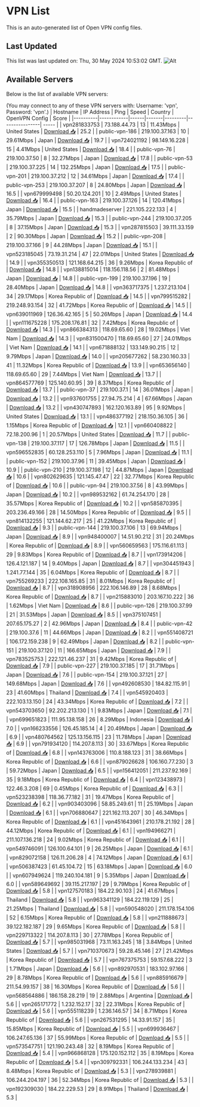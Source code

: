 # VPN List

This is an auto-generated list of Open VPN config files.

## Last Updated

This list was last updated on: Thu, 30 May 2024 10:53:02 GMT.
![Alt](https://repobeats.axiom.co/api/embed/186b98318ef1479477931607c1ad7d823f12451f.svg "Repobeats analytics image")

## Available Servers

Below is the list of available VPN servers:

(You may connect to any of these VPN servers with: Username: 'vpn', Password: 'vpn'.)
| Hostname | IP Address | Ping | Speed | Country | OpenVPN Config | Score |
|----------|------------|------|-------|---------|----------------| ----- |
| vpn281833753 | 73.188.44.73 | 13 | 11.43Mbps | United States | [Download 📥](./configs/server_0_US.ovpn) | 25.2 |
| public-vpn-186 | 219.100.37.163 | 10 | 29.61Mbps | Japan | [Download 📥](./configs/server_1_JP.ovpn) | 19.7 |
| vpn724021192 | 98.149.16.228 | 15 | 4.41Mbps | United States | [Download 📥](./configs/server_2_US.ovpn) | 18.4 |
| public-vpn-76 | 219.100.37.50 | 8 | 32.27Mbps | Japan | [Download 📥](./configs/server_3_JP.ovpn) | 17.8 |
| public-vpn-53 | 219.100.37.225 | 14 | 132.25Mbps | Japan | [Download 📥](./configs/server_4_JP.ovpn) | 17.5 |
| public-vpn-201 | 219.100.37.212 | 12 | 34.61Mbps | Japan | [Download 📥](./configs/server_5_JP.ovpn) | 17.4 |
| public-vpn-253 | 219.100.37.207 | 8 | 24.80Mbps | Japan | [Download 📥](./configs/server_6_JP.ovpn) | 16.5 |
| vpn679999498 | 50.20.124.201 | 10 | 2.49Mbps | United States | [Download 📥](./configs/server_7_US.ovpn) | 16.4 |
| public-vpn-163 | 219.100.37.126 | 14 | 120.41Mbps | Japan | [Download 📥](./configs/server_8_JP.ovpn) | 15.5 |
| handmadeserver | 221.105.222.133 | 4 | 35.79Mbps | Japan | [Download 📥](./configs/server_9_JP.ovpn) | 15.3 |
| public-vpn-244 | 219.100.37.205 | 8 | 37.15Mbps | Japan | [Download 📥](./configs/server_10_JP.ovpn) | 15.3 |
| vpn287815503 | 39.111.33.159 | 2 | 90.30Mbps | Japan | [Download 📥](./configs/server_11_JP.ovpn) | 15.2 |
| public-vpn-208 | 219.100.37.166 | 9 | 44.28Mbps | Japan | [Download 📥](./configs/server_12_JP.ovpn) | 15.1 |
| vpn523185045 | 73.19.31.214 | 47 | 22.01Mbps | United States | [Download 📥](./configs/server_13_US.ovpn) | 14.9 |
| vpn355350513 | 121.168.64.215 | 36 | 9.26Mbps | Korea Republic of | [Download 📥](./configs/server_14_KR.ovpn) | 14.8 |
| vpn138815014 | 118.156.118.56 | 2 | 81.48Mbps | Japan | [Download 📥](./configs/server_15_JP.ovpn) | 14.8 |
| public-vpn-199 | 219.100.37.196 | 19 | 28.40Mbps | Japan | [Download 📥](./configs/server_16_JP.ovpn) | 14.8 |
| vpn363717375 | 1.237.213.104 | 34 | 29.17Mbps | Korea Republic of | [Download 📥](./configs/server_17_KR.ovpn) | 14.5 |
| vpn799515282 | 219.248.93.154 | 32 | 41.72Mbps | Korea Republic of | [Download 📥](./configs/server_18_KR.ovpn) | 14.5 |
| vpn639011969 | 126.36.42.165 | 5 | 50.26Mbps | Japan | [Download 📥](./configs/server_19_JP.ovpn) | 14.4 |
| vpn111675228 | 175.208.176.81 | 32 | 7.42Mbps | Korea Republic of | [Download 📥](./configs/server_20_KR.ovpn) | 14.3 |
| vpn866384313 | 118.69.65.60 | 28 | 19.02Mbps | Viet Nam | [Download 📥](./configs/server_21_VN.ovpn) | 14.3 |
| vpn831500470 | 118.69.65.60 | 27 | 24.01Mbps | Viet Nam | [Download 📥](./configs/server_22_VN.ovpn) | 14.1 |
| vpn671888132 | 133.149.90.215 | 12 | 9.79Mbps | Japan | [Download 📥](./configs/server_23_JP.ovpn) | 14.0 |
| vpn205677262 | 58.230.160.33 | 41 | 11.32Mbps | Korea Republic of | [Download 📥](./configs/server_24_KR.ovpn) | 13.9 |
| vpn653656140 | 118.69.65.60 | 29 | 7.44Mbps | Viet Nam | [Download 📥](./configs/server_25_VN.ovpn) | 13.7 |
| vpn864577769 | 125.140.60.95 | 39 | 8.37Mbps | Korea Republic of | [Download 📥](./configs/server_26_KR.ovpn) | 13.7 |
| public-vpn-37 | 219.100.37.1 | 14 | 36.01Mbps | Japan | [Download 📥](./configs/server_27_JP.ovpn) | 13.2 |
| vpn937601755 | 27.94.75.214 | 4 | 67.66Mbps | Japan | [Download 📥](./configs/server_28_JP.ovpn) | 13.2 |
| vpn430747893 | 162.120.163.89 | 95 | 9.92Mbps | United States | [Download 📥](./configs/server_29_US.ovpn) | 13.1 |
| vpn486377192 | 218.150.36.105 | 36 | 1.15Mbps | Korea Republic of | [Download 📥](./configs/server_30_KR.ovpn) | 12.1 |
| vpn660408822 | 72.18.200.96 | 1 | 20.57Mbps | United States | [Download 📥](./configs/server_31_US.ovpn) | 11.7 |
| public-vpn-138 | 219.100.37.117 | 17 | 126.78Mbps | Japan | [Download 📥](./configs/server_32_JP.ovpn) | 11.5 |
| vpn596552835 | 60.128.253.110 | 5 | 7.96Mbps | Japan | [Download 📥](./configs/server_33_JP.ovpn) | 11.1 |
| public-vpn-152 | 219.100.37.96 | 11 | 39.45Mbps | Japan | [Download 📥](./configs/server_34_JP.ovpn) | 10.9 |
| public-vpn-210 | 219.100.37.198 | 12 | 44.87Mbps | Japan | [Download 📥](./configs/server_35_JP.ovpn) | 10.6 |
| vpn802629635 | 121.145.47.47 | 22 | 32.77Mbps | Korea Republic of | [Download 📥](./configs/server_36_KR.ovpn) | 10.6 |
| public-vpn-94 | 219.100.37.56 | 8 | 43.99Mbps | Japan | [Download 📥](./configs/server_37_JP.ovpn) | 10.2 |
| vpn989532162 | 61.74.254.170 | 28 | 35.57Mbps | Korea Republic of | [Download 📥](./configs/server_38_KR.ovpn) | 10.2 |
| vpn585870395 | 203.236.49.166 | 28 | 14.50Mbps | Korea Republic of | [Download 📥](./configs/server_39_KR.ovpn) | 9.5 |
| vpn814132255 | 121.144.62.217 | 25 | 41.22Mbps | Korea Republic of | [Download 📥](./configs/server_40_KR.ovpn) | 9.3 |
| public-vpn-144 | 219.100.37.106 | 13 | 69.94Mbps | Japan | [Download 📥](./configs/server_41_JP.ovpn) | 8.9 |
| vpn948400007 | 14.51.90.212 | 31 | 20.24Mbps | Korea Republic of | [Download 📥](./configs/server_42_KR.ovpn) | 8.9 |
| vpn560659563 | 175.116.61.113 | 29 | 9.83Mbps | Korea Republic of | [Download 📥](./configs/server_43_KR.ovpn) | 8.7 |
| vpn173914206 | 126.4.121.187 | 14 | 9.40Mbps | Japan | [Download 📥](./configs/server_44_JP.ovpn) | 8.7 |
| vpn304451943 | 1.241.77.144 | 35 | 6.04Mbps | Korea Republic of | [Download 📥](./configs/server_45_KR.ovpn) | 8.7 |
| vpn755269233 | 222.108.165.85 | 31 | 8.01Mbps | Korea Republic of | [Download 📥](./configs/server_46_KR.ovpn) | 8.7 |
| vpn318908956 | 222.106.146.89 | 28 | 8.68Mbps | Korea Republic of | [Download 📥](./configs/server_47_KR.ovpn) | 8.7 |
| vpn215883010 | 203.167.10.222 | 36 | 1.62Mbps | Viet Nam | [Download 📥](./configs/server_48_VN.ovpn) | 8.6 |
| public-vpn-126 | 219.100.37.99 | 21 | 31.53Mbps | Japan | [Download 📥](./configs/server_49_JP.ovpn) | 8.5 |
| vpn375107451 | 207.65.175.27 | 2 | 42.96Mbps | Japan | [Download 📥](./configs/server_50_JP.ovpn) | 8.4 |
| public-vpn-42 | 219.100.37.6 | 11 | 44.66Mbps | Japan | [Download 📥](./configs/server_51_JP.ovpn) | 8.2 |
| vpn551408721 | 106.172.159.238 | 9 | 62.49Mbps | Japan | [Download 📥](./configs/server_52_JP.ovpn) | 8.2 |
| public-vpn-151 | 219.100.37.120 | 11 | 166.65Mbps | Japan | [Download 📥](./configs/server_53_JP.ovpn) | 7.9 |
| vpn783525753 | 222.121.46.237 | 31 | 9.42Mbps | Korea Republic of | [Download 📥](./configs/server_54_KR.ovpn) | 7.9 |
| public-vpn-227 | 219.100.37.185 | 17 | 31.71Mbps | Japan | [Download 📥](./configs/server_55_JP.ovpn) | 7.6 |
| public-vpn-154 | 219.100.37.121 | 27 | 149.68Mbps | Japan | [Download 📥](./configs/server_56_JP.ovpn) | 7.6 |
| vpn492608530 | 184.82.115.91 | 23 | 41.60Mbps | Thailand | [Download 📥](./configs/server_57_TH.ovpn) | 7.4 |
| vpn545920403 | 222.103.13.150 | 24 | 43.34Mbps | Korea Republic of | [Download 📥](./configs/server_58_KR.ovpn) | 7.2 |
| vpn543703650 | 92.202.213.130 | 1 | 9.83Mbps | Japan | [Download 📥](./configs/server_59_JP.ovpn) | 7.1 |
| vpn699651823 | 111.95.138.158 | 26 | 8.29Mbps | Indonesia | [Download 📥](./configs/server_60_ID.ovpn) | 7.0 |
| vpn166233556 | 126.45.185.14 | 4 | 20.49Mbps | Japan | [Download 📥](./configs/server_61_JP.ovpn) | 6.9 |
| vpn480764562 | 125.13.156.115 | 23 | 11.78Mbps | Japan | [Download 📥](./configs/server_62_JP.ovpn) | 6.9 |
| vpn791934120 | 114.207.8.113 | 30 | 33.67Mbps | Korea Republic of | [Download 📥](./configs/server_63_KR.ovpn) | 6.8 |
| vpn143763006 | 110.8.188.123 | 31 | 38.66Mbps | Korea Republic of | [Download 📥](./configs/server_64_KR.ovpn) | 6.6 |
| vpn879026628 | 106.160.77.230 | 3 | 59.72Mbps | Japan | [Download 📥](./configs/server_65_JP.ovpn) | 6.5 |
| vpn156412051 | 211.237.92.169 | 35 | 9.18Mbps | Korea Republic of | [Download 📥](./configs/server_66_KR.ovpn) | 6.4 |
| vpn123438973 | 122.46.3.208 | 69 | 0.45Mbps | Korea Republic of | [Download 📥](./configs/server_67_KR.ovpn) | 6.3 |
| vpn523238398 | 118.36.77.182 | 31 | 19.47Mbps | Korea Republic of | [Download 📥](./configs/server_68_KR.ovpn) | 6.2 |
| vpn903403096 | 58.85.249.61 | 11 | 25.19Mbps | Japan | [Download 📥](./configs/server_69_JP.ovpn) | 6.1 |
| vpn706880647 | 221.162.113.207 | 30 | 46.34Mbps | Korea Republic of | [Download 📥](./configs/server_70_KR.ovpn) | 6.1 |
| vpn451643961 | 210.178.21.192 | 28 | 44.12Mbps | Korea Republic of | [Download 📥](./configs/server_71_KR.ovpn) | 6.1 |
| vpn194966271 | 211.107.136.218 | 24 | 9.02Mbps | Korea Republic of | [Download 📥](./configs/server_72_KR.ovpn) | 6.1 |
| vpn549746091 | 126.100.64.101 | 9 | 26.25Mbps | Japan | [Download 📥](./configs/server_73_JP.ovpn) | 6.1 |
| vpn829072158 | 126.11.206.28 | 4 | 74.12Mbps | Japan | [Download 📥](./configs/server_74_JP.ovpn) | 6.1 |
| vpn506387423 | 61.45.104.72 | 15 | 63.18Mbps | Japan | [Download 📥](./configs/server_75_JP.ovpn) | 6.0 |
| vpn607949624 | 119.240.104.181 | 9 | 5.35Mbps | Japan | [Download 📥](./configs/server_76_JP.ovpn) | 6.0 |
| vpn589649692 | 39.115.217.197 | 29 | 9.79Mbps | Korea Republic of | [Download 📥](./configs/server_77_KR.ovpn) | 5.8 |
| vpn127570183 | 184.22.90.103 | 24 | 41.67Mbps | Thailand | [Download 📥](./configs/server_78_TH.ovpn) | 5.8 |
| vpn963341129 | 184.22.119.129 | 25 | 21.25Mbps | Thailand | [Download 📥](./configs/server_79_TH.ovpn) | 5.8 |
| vpn590548020 | 211.178.154.106 | 52 | 6.15Mbps | Korea Republic of | [Download 📥](./configs/server_80_KR.ovpn) | 5.8 |
| vpn211888673 | 39.122.182.187 | 29 | 9.65Mbps | Korea Republic of | [Download 📥](./configs/server_81_KR.ovpn) | 5.8 |
| vpn229713322 | 114.207.8.113 | 30 | 27.78Mbps | Korea Republic of | [Download 📥](./configs/server_82_KR.ovpn) | 5.7 |
| vpn985031968 | 73.11.163.245 | 18 | 3.84Mbps | United States | [Download 📥](./configs/server_83_US.ovpn) | 5.7 |
| vpn710370673 | 59.28.45.146 | 27 | 21.42Mbps | Korea Republic of | [Download 📥](./configs/server_84_KR.ovpn) | 5.7 |
| vpn767375753 | 59.157.68.222 | 3 | 1.71Mbps | Japan | [Download 📥](./configs/server_85_JP.ovpn) | 5.6 |
| vpn892970531 | 183.102.97.166 | 29 | 8.78Mbps | Korea Republic of | [Download 📥](./configs/server_86_KR.ovpn) | 5.6 |
| vpn885916679 | 211.54.99.157 | 38 | 16.30Mbps | Korea Republic of | [Download 📥](./configs/server_87_KR.ovpn) | 5.6 |
| vpn568564886 | 186.158.28.219 | 19 | 2.88Mbps | Argentina | [Download 📥](./configs/server_88_AR.ovpn) | 5.6 |
| vpn265171772 | 1.232.152.17 | 32 | 22.31Mbps | Korea Republic of | [Download 📥](./configs/server_89_KR.ovpn) | 5.6 |
| vpn555118239 | 1.236.146.57 | 34 | 8.71Mbps | Korea Republic of | [Download 📥](./configs/server_90_KR.ovpn) | 5.6 |
| vpn267531295 | 14.33.91.157 | 35 | 15.85Mbps | Korea Republic of | [Download 📥](./configs/server_91_KR.ovpn) | 5.5 |
| vpn699936467 | 106.247.65.136 | 37 | 55.99Mbps | Korea Republic of | [Download 📥](./configs/server_92_KR.ovpn) | 5.5 |
| vpn573547751 | 121.190.243.48 | 32 | 8.19Mbps | Korea Republic of | [Download 📥](./configs/server_93_KR.ovpn) | 5.4 |
| vpn966868128 | 175.120.152.112 | 35 | 8.19Mbps | Korea Republic of | [Download 📥](./configs/server_94_KR.ovpn) | 5.4 |
| vpn309792331 | 106.244.133.234 | 43 | 8.48Mbps | Korea Republic of | [Download 📥](./configs/server_95_KR.ovpn) | 5.3 |
| vpn278939881 | 106.244.204.197 | 36 | 52.34Mbps | Korea Republic of | [Download 📥](./configs/server_96_KR.ovpn) | 5.3 |
| vpn192309030 | 184.22.229.53 | 29 | 8.91Mbps | Thailand | [Download 📥](./configs/server_97_TH.ovpn) | 5.3 |
